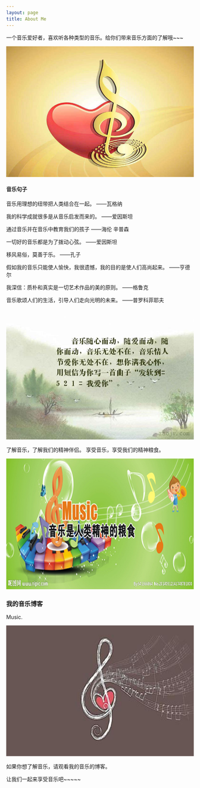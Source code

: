 ```yaml
---
layout: page
title: About Me 
---
```


一个音乐爱好者，喜欢听各种类型的音乐。给你们带来音乐方面的了解哦~~~
<div align="center">
  <img src="/images/18.jpg" height="350" width="1000">
 </div>
 
 
<h4> 音乐句子 </h4>
<p>
音乐用理想的纽带把人类结合在一起。 ——瓦格纳
<p>  
我的科学成就很多是从音乐启发而来的。 ——爱因斯坦
<p>  
通过音乐并在音乐中教育我们的孩子 ——海伦 辛普森
<p>
一切好的音乐都是为了拨动心弦。 ——爱因斯坦
<p>
移风易俗，莫善于乐。 ——孔子
<p>
假如我的音乐只能使人愉快，我很遗憾，我的目的是使人们高尚起来。 ——亨德尔
<p>  
我深信：质朴和真实是一切艺术作品的美的原则。 ——格鲁克
<p>  
音乐歌颂人们的生活，引导人们走向光明的未来。 ——普罗科菲耶夫
  
  <div align="center">
  <img src="/images/16.jpg" height="350" width="1000">
 </div>
<p>
了解音乐，了解我们的精神伴侣。
享受音乐，享受我们的精神粮食。
  <div align="center">
  <img src="/images/19.jpg" height="350" width="1000">
 </div>
<p>

<h3> 我的音乐博客 </h3>  

<p>

Music.
<div align="center">
  <img src="/images/17.jpg" height="350" width="1000">
 </div>

<p>

如果你想了解音乐，请观看我的音乐的博客。

<p>

让我们一起来享受音乐吧~~~~~
<p> 


